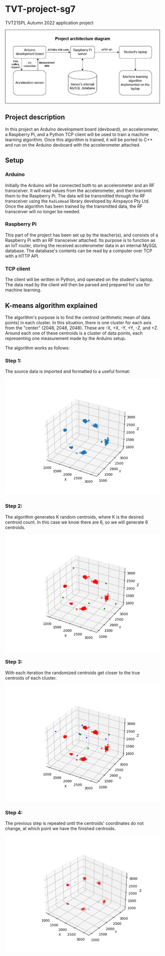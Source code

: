 # TVT-project-sg7
TVT21SPL Autumn 2022 application project

![Project architecture diagram](documentation/Project-architecture.jpg)

## Project description
In this project an Arduino development board (devboard), an accelerometer, a Raspberry Pi, and a Python TCP client will be used to train a machine learning algorithm.
Once this algorithm is trained, it will be ported to C++ and run on the Arduino devboard with the accelerometer attached.

## Setup
### Arduino
Initially the Arduino will be connected both to an accelerometer and an RF transceiver.
It will read values from the accelerometer, and then transmit them to the Raspberry Pi.
The data will be transmitted through the RF transceiver using the `RadioHead` library developed by Airspayce Pty Ltd.
Once the algorithm has been trained by the transmitted data, the RF transceiver will no longer be needed.

### Raspberry Pi
This part of the project has been set up by the teacher(s), and consists of a Raspberry Pi with an RF transceiver attached.
Its purpose is to function as an IoT router, storing the received accelerometer data in an internal MySQL database.
The database's contents can be read by a computer over TCP with a HTTP API.

### TCP client
The client will be written in Python, and operated on the student's laptop.
The data read by the client will then be parsed and prepared for use for machine learning.

## K-means algorithm explained
The algorithm's purpose is to find the centroid (arithmetic mean of data points) in each cluster. In this situation, there is one cluster for each axis from the "center" (2048, 2048, 2048). These are -X, +X, -Y, +Y, -Z, and +Z. Around each one of these centroids is a cluster of data points, each representing one measurement made by the Arduino setup.

The algorithm works as follows:
### Step 1:
The source data is imported and formatted to a useful format:

![Scatter plot of formatted data set](documentation/scatterplot-rawdata.png)

### Step 2:
The algorithm generates K random centroids, where K is the desired centroid count. In this case we know there are 6, so we will generate 6 centroids.

![Scatter plot with randomized centroids](documentation/scatterplot-randomcenters.png)

### Step 3:
With each iteration the randomized centroids get closer to the true centroids of each cluster.

![Scatter plot with once iterated centroids and their starting points](documentation/scatterplot-oneiteration.png)

### Step 4:
The previous step is repeated until the centroids' coordinates do not change, at which point we have the finished centroids.

![Scatter plot of finished algorithm](documentation/scatterplot-iterated.png)
